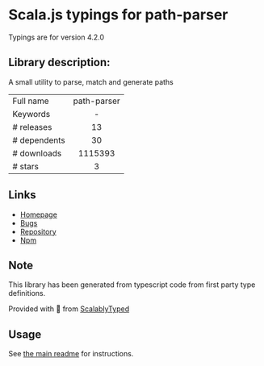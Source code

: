 
# Scala.js typings for path-parser

Typings are for version 4.2.0

## Library description:
A small utility to parse, match and generate paths

|                    |                 |
| ------------------ | :-------------: |
| Full name          | path-parser |
| Keywords           | - |
| # releases         | 13 |
| # dependents       | 30 |
| # downloads        | 1115393 |
| # stars            | 3 |

## Links
- [Homepage](https://github.com/troch/path-parser)
- [Bugs](https://github.com/troch/path-parser/issues)
- [Repository](https://github.com/troch/path-parser)
- [Npm](https://www.npmjs.com/package/path-parser)
    


## Note
This library has been generated from typescript code from first party type definitions.

Provided with :purple_heart: from [ScalablyTyped](https://github.com/oyvindberg/ScalablyTyped)

## Usage
See [the main readme](../../readme.md) for instructions.


